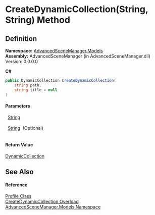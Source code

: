 # CreateDynamicCollection(String, String) Method




## Definition
**Namespace:** <a href="N_AdvancedSceneManager_Models.md">AdvancedSceneManager.Models</a>  
**Assembly:** AdvancedSceneManager (in AdvancedSceneManager.dll) Version: 0.0.0.0

**C#**
``` C#
public DynamicCollection CreateDynamicCollection(
	string path,
	string title = null
)
```



#### Parameters
<dl><dt>  <a href="https://learn.microsoft.com/dotnet/api/system.string" target="_blank" rel="noopener noreferrer">String</a></dt><dd> </dd><dt>  <a href="https://learn.microsoft.com/dotnet/api/system.string" target="_blank" rel="noopener noreferrer">String</a>  (Optional)</dt><dd> </dd></dl>

#### Return Value
<a href="T_AdvancedSceneManager_Models_DynamicCollection.md">DynamicCollection</a>

## See Also


#### Reference
<a href="T_AdvancedSceneManager_Models_Profile.md">Profile Class</a>  
<a href="Overload_AdvancedSceneManager_Models_Profile_CreateDynamicCollection.md">CreateDynamicCollection Overload</a>  
<a href="N_AdvancedSceneManager_Models.md">AdvancedSceneManager.Models Namespace</a>  
